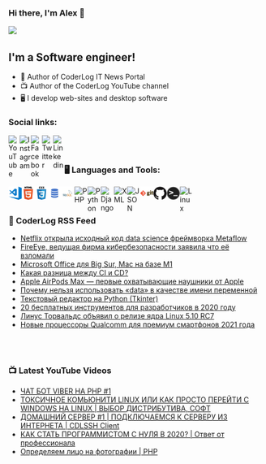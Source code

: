### Hi there, I'm Alex 👋 

<img src="https://komarev.com/ghpvc/?username=alexborsch&style=flat">

## I'm a Software engineer!
- 📝 Author of CoderLog IT News Portal
- 📺 Author of the CoderLog YouTube channel
- 🖥️ I develop web-sites and desktop software

### Social links:
[<img align="left" alt="YouTube" width="22px" src="https://coderlog.top/github/icons/youtube.svg" />](https://www.youtube.com/channel/UCQFJjX4FFGp4zLWo1R-viKQ) 
[<img align="left" alt="Instagram" width="22px" src="https://coderlog.top/github/icons/insta.svg" />](https://www.instagram.com/alexborsch) 
[<img align="left" alt="Facebook" width="22px" src="https://coderlog.top/github/icons/facebook.svg" />](https://www.facebook.com/alexborschdeveloper)
[<img align="left" alt="Twitter" width="22px" src="https://coderlog.top/github/icons/twitter.svg" />](https://twitter.com/borsch_alex)
[<img align="left" alt="Linkedin" width="22px" src="https://coderlog.top/github/icons/linkedin.svg" />](https://www.linkedin.com/in/alexander-borshch-9a5b38189)

</br></br>
### 🖥️ Languages and Tools:

<img align="left" alt="Visual Studio Code" width="26px" src="https://raw.githubusercontent.com/github/explore/80688e429a7d4ef2fca1e82350fe8e3517d3494d/topics/visual-studio-code/visual-studio-code.png" />
<img align="left" alt="HTML5" width="26px" src="https://raw.githubusercontent.com/github/explore/80688e429a7d4ef2fca1e82350fe8e3517d3494d/topics/html/html.png" />
<img align="left" alt="CSS3" width="26px" src="https://raw.githubusercontent.com/github/explore/80688e429a7d4ef2fca1e82350fe8e3517d3494d/topics/css/css.png" />
<img align="left" alt="SQL" width="26px" src="https://raw.githubusercontent.com/github/explore/80688e429a7d4ef2fca1e82350fe8e3517d3494d/topics/sql/sql.png" />
<img align="left" alt="MySQL" width="26px" src="https://raw.githubusercontent.com/github/explore/80688e429a7d4ef2fca1e82350fe8e3517d3494d/topics/mysql/mysql.png" />
<img align="left" alt="PHP" width="26px" src="https://coderlog.top/github/icons/php.svg" />
<img align="left" alt="Python" width="26px" src="https://coderlog.top/github/icons/python.svg" />
<img align="left" alt="Django" width="26px" src="https://coderlog.top/github/icons/django.svg" />
<img align="left" alt="XML" width="26px" src="https://coderlog.top/github/icons/xml.svg" />
<img align="left" alt="JSON" width="26px" src="https://coderlog.top/github/icons/json.svg" />
<img align="left" alt="Git" width="26px" src="https://raw.githubusercontent.com/github/explore/80688e429a7d4ef2fca1e82350fe8e3517d3494d/topics/git/git.png" />
<img align="left" alt="GitHub" width="26px" src="https://raw.githubusercontent.com/github/explore/78df643247d429f6cc873026c0622819ad797942/topics/github/github.png" />
<img align="left" alt="Terminal" width="26px" src="https://raw.githubusercontent.com/github/explore/80688e429a7d4ef2fca1e82350fe8e3517d3494d/topics/terminal/terminal.png" />
<img align="left" alt="Linux" width="26px" src="https://coderlog.top/github/icons/linux.svg" />

</br>
</br>

### 📝 CoderLog RSS Feed

<!-- BLOG-POST-LIST:START -->
- [Netflix открыла исходный код data science фреймворка Metaflow](https://coderlog.top/programmirovanie/netflix-otkryla-ishodnyj-kod-data-science-frejmvorka-metaflow/)
- [FireEye, ведущая фирма кибербезопасности заявила что её взломали](https://coderlog.top/itnovosti/fireeye-vedushhaya-firma-kiberbezopasnosti-zayavila-chto-ejo-vzlomali/)
- [Microsoft Office для Big Sur, Mac на базе M1](https://coderlog.top/itnovosti/microsoft-office-dlya-big-sur-mac-na-baze-m1/)
- [Какая разница между CI и CD?](https://coderlog.top/administrirovanie/kakaya-raznica-mezhdu-ci-i-cd/)
- [Apple AirPods Max — первые охватывающие наушники от Apple](https://coderlog.top/itnovosti/apple-airpods-max-pervye-ohvatyvajushhie-naushniki-ot-apple/)
- [Почему нельзя использовать «data» в качестве имени переменной](https://coderlog.top/programmirovanie/data-v-kachestve-imeni-peremennoy/)
- [Текстовый редактор на Python (Tkinter)](https://coderlog.top/programmirovanie/tekstovyj-redaktor-na-python-tkinter/)
- [20 бесплатных инструментов для разработчиков в 2020 году](https://coderlog.top/programmirovanie/20-besplatnyh-instrumentov-dlya-razrabotchikov-v-2020-godu/)
- [Линус Торвальдс объявил о релизе ядра Linux 5.10 RC7](https://coderlog.top/linux/linus-torvalds-obyavil-o-relize-yadra-linux-5-10-rc7/)
- [Новые процессоры Qualcomm для премиум смартфонов 2021 года](https://coderlog.top/itnovosti/novye-processory-qualcomm-dlya-premium-smartfonov-2021-goda/)
<!-- BLOG-POST-LIST:END -->
</br></br>
### 📺 Latest YouTube Videos

<!-- YOUTUBE:START -->
- [ЧАТ БОТ VIBER НА PHP #1](https://www.youtube.com/watch?v=ATF7tN69xoQ)
- [ТОКСИЧНОЕ КОМЬЮНИТИ LINUX ИЛИ КАК ПРОСТО ПЕРЕЙТИ С WINDOWS НА LINUX | ВЫБОР ДИСТРИБУТИВА, СОФТ](https://www.youtube.com/watch?v=ifydUW3KbEE)
- [ДОМАШНИЙ СЕРВЕР #1 | ПОДКЛЮЧАЕМСЯ К СЕРВЕРУ ИЗ ИНТЕРНЕТА | CDLSSH Client](https://www.youtube.com/watch?v=adWX4Tj1U-8)
- [КАК СТАТЬ ПРОГРАММИСТОМ С НУЛЯ В 2020? | Ответ от профессионала](https://www.youtube.com/watch?v=njd4-r84638)
- [Определяем лицо на фотографии | PHP](https://www.youtube.com/watch?v=ilc0fMm0Wd4)
<!-- YOUTUBE:END -->
</br></br>
